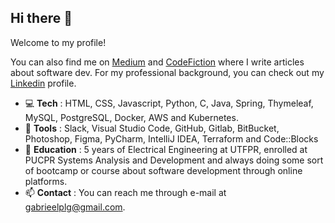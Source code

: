 ## Hi there 👋

Welcome to my profile!

You can also find me on [Medium](https://medium.com/@gabrielpulga) and [CodeFiction](https://codefiction.net/) where I write articles about software dev. 
For my professional background, you can check out my [Linkedin](https://www.linkedin.com/in/gabrielpulga) profile.

- :computer: **Tech** : HTML, CSS, Javascript, Python, C, Java, Spring, Thymeleaf, MySQL, PostgreSQL, Docker, AWS and Kubernetes.
- :hammer: **Tools** : Slack, Visual Studio Code, GitHub, Gitlab, BitBucket, Photoshop, Figma, PyCharm, IntelliJ IDEA, Terraform and Code::Blocks
- :book: **Education** : 5 years of Electrical Engineering at UTFPR, enrolled at PUCPR Systems Analysis and Development and always doing some sort of bootcamp or course about software development through online platforms.
- 📫 **Contact** : You can reach me through e-mail at gabrieelplg@gmail.com.
